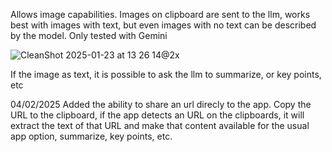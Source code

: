 Allows image capabilities. 
Images on clipboard are sent to the llm, works best with images with text, but even images with no text can be described by the model.
Only tested with Gemini


![CleanShot 2025-01-23 at 13 26 14@2x](https://github.com/user-attachments/assets/2f509e8b-53b4-4bd5-ba8d-2b5f9524b15e)

If the image as text, it is possible to ask the llm to summarize, or key points, etc 

04/02/2025
Added the ability to share an url direcly to the app. Copy the URL to the clipboard, if the app detects an URL on the clipboards, it will extract the text of that URL and make that content available for the usual app option, summarize, key points, etc.
